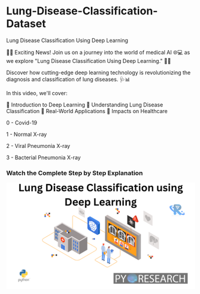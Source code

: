 # Lung-Disease-Classification-Dataset
Lung Disease Classification Using Deep Learning

🔬🧠 Exciting News! Join us on a journey into the world of medical AI 🌐💻 as we explore "Lung Disease Classification Using Deep Learning." 🤖💨

Discover how cutting-edge deep learning technology is revolutionizing the diagnosis and classification of lung diseases. 🩺📊

In this video, we'll cover:

📌 Introduction to Deep Learning
📌 Understanding Lung Disease Classification
📌 Real-World Applications
📌 Impacts on Healthcare




0 - Covid-19

1 - Normal X-ray

2 - Viral Pneumonia X-ray

3 - Bacterial Pneumonia X-ray

### Watch the Complete Step by Step Explanation

[![Watch the video](https://github.com/noorkhokhar99/Lung-Disease-Classification-Dataset/blob/main/Add%20a%20heading.png)](https://youtu.be/eQZfN81OcBg)


